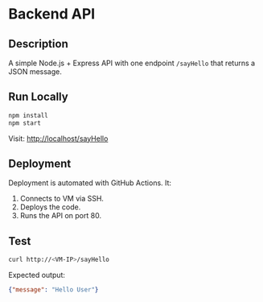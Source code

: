 # Backend API

## Description
A simple Node.js + Express API with one endpoint `/sayHello` that returns a JSON message.

## Run Locally
```bash
npm install
npm start
```

Visit: [http://localhost/sayHello](http://localhost/sayHello)

## Deployment
Deployment is automated with GitHub Actions. It:
1. Connects to VM via SSH.
2. Deploys the code.
3. Runs the API on port 80.

## Test
```bash
curl http://<VM-IP>/sayHello
```
Expected output:
```json
{"message": "Hello User"}
```
